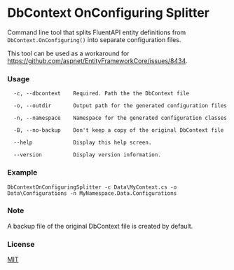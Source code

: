 # DbContext OnConfiguring Splitter
Command line tool that splits FluentAPI entity definitions from `DbContext.OnConfiguring()` into separate configuration files.

This tool can be used as a workaround for https://github.com/aspnet/EntityFrameworkCore/issues/8434.

### Usage
```
  -c, --dbcontext    Required. Path the the DbContext file

  -o, --outdir       Output path for the generated configuration files

  -n, --namespace    Namespace for the generated configuration classes

  -B, --no-backup    Don't keep a copy of the original DbContext file

  --help             Display this help screen.

  --version          Display version information.
```

### Example
```
DbContextOnConfiguringSplitter -c Data\MyContext.cs -o Data\Configurations -n MyNamespace.Data.Configurations
```

### Note
A backup file of the original DbContext file is created by default.

### License
[MIT](https://github.com/lauxjpn/DbContextOnConfiguringSplitter/blob/master/LICENSE)
